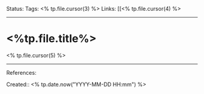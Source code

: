 Status:
Tags: <% tp.file.cursor(3) %>
Links: [[<% tp.file.cursor(4) %>
___

# <%tp.file.title%>
<% tp.file.cursor(5) %>
___
References:

Created:: <% tp.date.now("YYYY-MM-DD HH:mm") %>